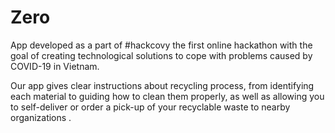 # Zero

App developed as a part of #hackcovy the first online hackathon with the goal of creating technological solutions to cope with problems caused by COVID-19 in Vietnam.

Our app gives clear instructions about recycling process, from identifying each material to guiding how to clean them properly, as well as allowing you to self-deliver or order a pick-up of your recyclable waste to nearby organizations .
